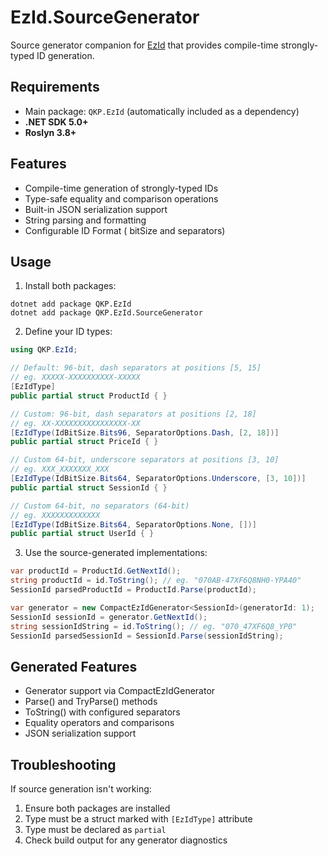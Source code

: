 # EzId.SourceGenerator

Source generator companion for [EzId](https://github.com/qkhaipham/ezid) that provides compile-time strongly-typed ID generation.

## Requirements

- Main package: `QKP.EzId` (automatically included as a dependency)
- **.NET SDK 5.0+** 
- **Roslyn 3.8+**

## Features

- Compile-time generation of strongly-typed IDs
- Type-safe equality and comparison operations
- Built-in JSON serialization support
- String parsing and formatting
- Configurable ID Format ( bitSize and separators)

## Usage

1. Install both packages:
```shell
dotnet add package QKP.EzId
dotnet add package QKP.EzId.SourceGenerator
```

2. Define your ID types:
```csharp
using QKP.EzId;

// Default: 96-bit, dash separators at positions [5, 15]
// eg. XXXXX-XXXXXXXXXX-XXXXX
[EzIdType]
public partial struct ProductId { }

// Custom: 96-bit, dash separators at positions [2, 18]
// eg. XX-XXXXXXXXXXXXXXXX-XX
[EzIdType(IdBitSize.Bits96, SeparatorOptions.Dash, [2, 18])]
public partial struct PriceId { }

// Custom 64-bit, underscore separators at positions [3, 10]
// eg. XXX_XXXXXXX_XXX
[EzIdType(IdBitSize.Bits64, SeparatorOptions.Underscore, [3, 10])]
public partial struct SessionId { }

// Custom 64-bit, no separators (64-bit)
// eg. XXXXXXXXXXXXX
[EzIdType(IdBitSize.Bits64, SeparatorOptions.None, [])]
public partial struct UserId { }
```

3. Use the source-generated implementations:
```csharp
var productId = ProductId.GetNextId();
string productId = id.ToString(); // eg. "070AB-47XF6Q8NH0-YPA40"
SessionId parsedProductId = ProductId.Parse(productId);

var generator = new CompactEzIdGenerator<SessionId>(generatorId: 1);
SessionId sessionId = generator.GetNextId(); 
string sessionIdString = id.ToString(); // eg. "070_47XF6Q8_YP0"
SessionId parsedSessionId = SessionId.Parse(sessionIdString);
```

## Generated Features
- Generator support via CompactEzIdGenerator<T>
- Parse() and TryParse() methods
- ToString() with configured separators
- Equality operators and comparisons
- JSON serialization support

## Troubleshooting

If source generation isn't working:
1. Ensure both packages are installed
2. Type must be a struct marked with `[EzIdType]` attribute
3. Type must be declared as `partial`
4. Check build output for any generator diagnostics

